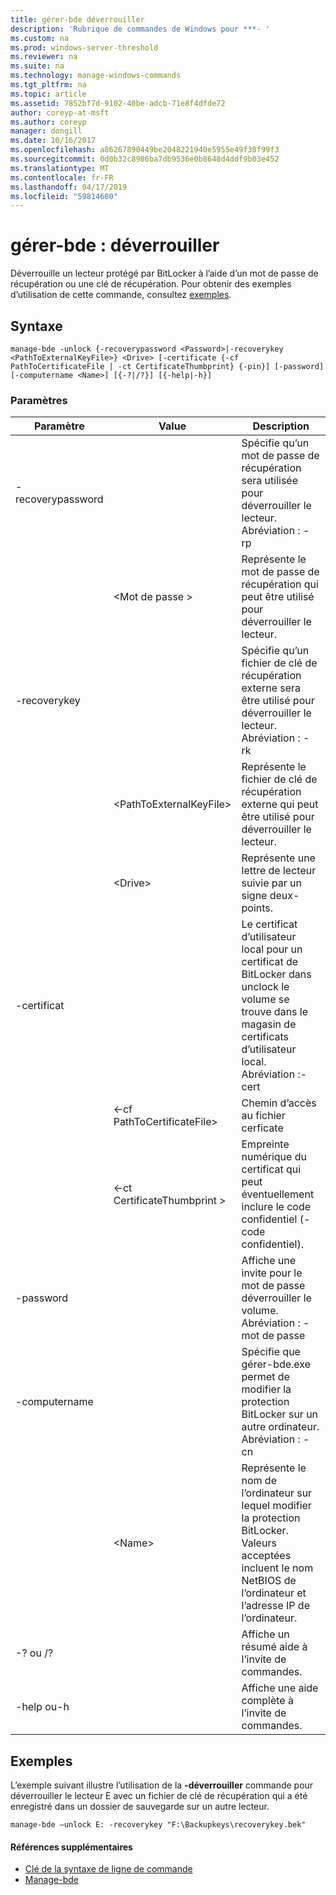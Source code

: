 ```yaml
---
title: gérer-bde déverrouiller
description: 'Rubrique de commandes de Windows pour ***- '
ms.custom: na
ms.prod: windows-server-threshold
ms.reviewer: na
ms.suite: na
ms.technology: manage-windows-commands
ms.tgt_pltfrm: na
ms.topic: article
ms.assetid: 7852bf7d-9102-40be-adcb-71e8f4dfde72
author: coreyp-at-msft
ms.author: coreyp
manager: dongill
ms.date: 10/16/2017
ms.openlocfilehash: a86267890449be2048221940e5955e49f30f99f3
ms.sourcegitcommit: 0d0b32c8986ba7db9536e0b8648d4ddf9b03e452
ms.translationtype: MT
ms.contentlocale: fr-FR
ms.lasthandoff: 04/17/2019
ms.locfileid: "59814600"
---
```

# <a name="manage-bde-unlock"></a>gérer-bde : déverrouiller



Déverrouille un lecteur protégé par BitLocker à l’aide d’un mot de passe de récupération ou une clé de récupération. Pour obtenir des exemples d’utilisation de cette commande, consultez [exemples](#BKMK_Examples).

## <a name="syntax"></a>Syntaxe

```
manage-bde -unlock {-recoverypassword <Password>|-recoverykey <PathToExternalKeyFile>} <Drive> [-certificate {-cf PathToCertificateFile | -ct CertificateThumbprint} {-pin}] [-password] [-computername <Name>] [{-?|/?}] [{-help|-h}]
```

### <a name="parameters"></a>Paramètres

|Paramètre|Value|Description|
|---------|-----|-----------|
|-recoverypassword||Spécifie qu’un mot de passe de récupération sera utilisée pour déverrouiller le lecteur. Abréviation : - rp|
||\<Mot de passe >|Représente le mot de passe de récupération qui peut être utilisé pour déverrouiller le lecteur.|
|-recoverykey||Spécifie qu’un fichier de clé de récupération externe sera être utilisé pour déverrouiller le lecteur. Abréviation : - rk|
||\<PathToExternalKeyFile>|Représente le fichier de clé de récupération externe qui peut être utilisé pour déverrouiller le lecteur.|
||\<Drive>|Représente une lettre de lecteur suivie par un signe deux-points.|
|-certificat||Le certificat d’utilisateur local pour un certificat de BitLocker dans unclock le volume se trouve dans le magasin de certificats d’utilisateur local. Abréviation :-cert|
||<-cf PathToCertificateFile>|Chemin d’accès au fichier cerficate|
||<-ct CertificateThumbprint >|Empreinte numérique du certificat qui peut éventuellement inclure le code confidentiel (-code confidentiel).|
|-password||Affiche une invite pour le mot de passe déverrouiller le volume. Abréviation : - mot de passe|
|-computername||Spécifie que gérer-bde.exe permet de modifier la protection BitLocker sur un autre ordinateur. Abréviation : - cn|
||\<Name>|Représente le nom de l’ordinateur sur lequel modifier la protection BitLocker. Valeurs acceptées incluent le nom NetBIOS de l’ordinateur et l’adresse IP de l’ordinateur.|
|-? ou /?||Affiche un résumé aide à l’invite de commandes.|
|-help ou-h||Affiche une aide complète à l’invite de commandes.|

## <a name="BKMK_Examples"></a>Exemples

L’exemple suivant illustre l’utilisation de la **-déverrouiller** commande pour déverrouiller le lecteur E avec un fichier de clé de récupération qui a été enregistré dans un dossier de sauvegarde sur un autre lecteur.
```
manage-bde –unlock E: -recoverykey "F:\Backupkeys\recoverykey.bek"
```

#### <a name="additional-references"></a>Références supplémentaires

-   [Clé de la syntaxe de ligne de commande](command-line-syntax-key.md)
-   [Manage-bde](manage-bde.md)